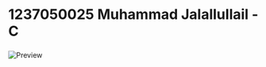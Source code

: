 <h1 align="left">1237050025 Muhammad Jalallullail - C</h1>

###

![Preview](https://github.com/user-attachments/assets/941b6732-a12d-4b4d-8806-5f8fd24e1ce6)
